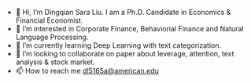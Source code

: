 - 👋 Hi, I’m Dingqian Sara Liu. I am a Ph.D. Candidate in Economics & Financial Economist.
- 👀 I’m interested in Corporate Finance, Behaviorial Finance and Natural Language Processing.
- 🌱 I’m currently learning Deep Learning with text categorization.
- 💞️ I’m looking to collaborate on paper about leverage, attention, text analysis & stock market.
- 📫 How to reach me dl5165a@american.edu

<!---
DingqianL/DingqianL is a ✨ special ✨ repository because its `README.md` (this file) appears on your GitHub profile.
You can click the Preview link to take a look at your changes.
--->
